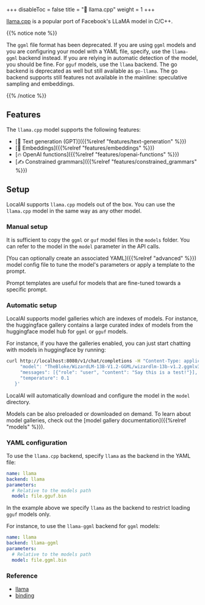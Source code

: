 
+++
disableToc = false
title = "🦙 llama.cpp"
weight = 1
+++

[llama.cpp](https://github.com/ggerganov/llama.cpp) is a popular port of Facebook's LLaMA model in C/C++.

{{% notice note %}}

The `ggml` file format has been deprecated. If you are using `ggml` models and you are configuring your model with a YAML file, specify, use the `llama-ggml` backend instead. If you are relying in automatic detection of the model, you should be fine. For `gguf` models, use the `llama` backend. The go backend is deprecated as well but still available as `go-llama`. The go backend supports still features not available in the mainline: speculative sampling and embeddings.

{{% /notice %}}

## Features

The `llama.cpp` model supports the following features:
- [📖 Text generation (GPT)]({{%relref "features/text-generation" %}})
- [🧠 Embeddings]({{%relref "features/embeddings" %}})
- [🔥 OpenAI functions]({{%relref "features/openai-functions" %}})
- [✍️ Constrained grammars]({{%relref "features/constrained_grammars" %}})

## Setup

LocalAI supports `llama.cpp` models out of the box. You can use the `llama.cpp` model in the same way as any other model. 

### Manual setup

It is sufficient to copy the `ggml` or `guf` model files in the `models` folder. You can refer to the model in the `model` parameter in the API calls.

[You can optionally create an associated YAML]({{%relref "advanced" %}}) model config file to tune the model's parameters or apply a template to the prompt.

Prompt templates are useful for models that are fine-tuned towards a specific prompt. 

### Automatic setup

LocalAI supports model galleries which are indexes of models. For instance, the huggingface gallery contains a large curated index of models from the huggingface model hub for `ggml` or `gguf` models.

For instance, if you have the galleries enabled, you can just start chatting with models in huggingface by running:

```bash
curl http://localhost:8080/v1/chat/completions -H "Content-Type: application/json" -d '{
     "model": "TheBloke/WizardLM-13B-V1.2-GGML/wizardlm-13b-v1.2.ggmlv3.q2_K.bin",
     "messages": [{"role": "user", "content": "Say this is a test!"}],
     "temperature": 0.1
   }'
```

LocalAI will automatically download and configure the model in the `model` directory.

Models can be also preloaded or downloaded on demand. To learn about model galleries, check out the [model gallery documentation]({{%relref "models" %}}).

### YAML configuration

To use the `llama.cpp` backend, specify `llama` as the backend in the YAML file:

```yaml
name: llama
backend: llama
parameters:
  # Relative to the models path
  model: file.gguf.bin
```

In the example above we specify `llama` as the backend to restrict loading `gguf` models only. 

For instance, to use the `llama-ggml` backend for `ggml` models:

```yaml
name: llama
backend: llama-ggml
parameters:
  # Relative to the models path
  model: file.ggml.bin
```

### Reference

- [llama](https://github.com/ggerganov/llama.cpp)
- [binding](https://github.com/go-skynet/go-llama.cpp)